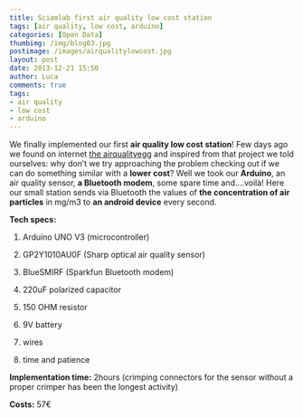 ```yaml
---
title: Sciamlab first air quality low cost station
tags: [air quality, low cost, arduino]
categories: [Open Data]
thumbimg: /img/blog03.jpg
postimage: /images/airqualitylowcost.jpg
layout: post
date: 2013-12-21 15:50
author: Luca
comments: true
tags:
- air quality
- low cost 
- arduino
---
```

We finally implemented our first **air quality low cost station**! 
Few days ago we found on internet [the airqualityegg](http://airqualityegg.com) and inspired from that project we told ourselves: why don’t we try approaching the problem checking out if we can do something similar with a **lower cost**? Well we took our **Arduino**, an air quality sensor, **a Bluetooth modem**, some spare time and….voilà! 
Here our small station sends via Bluetooth the values of **the concentration of air particles** in mg/m3 to **an android device** every second.


**Tech specs:**

1)	Arduino UNO V3 (microcontroller)

2)	GP2Y1010AU0F (Sharp optical air quality sensor)

3)	BlueSMIRF (Sparkfun Bluetooth modem)

4)	220uF polarized capacitor

5)	150 OHM resistor

6)	9V battery

7)	wires

8)	time and patience



**Implementation time:** 2hours (crimping connectors for the sensor without a proper crimper has been the longest activity)

**Costs:** 57€
